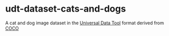 # udt-dataset-cats-and-dogs
A cat and dog image dataset in the [Universal Data Tool](https://universaldatatool.com) format derived from [COCO](https://cocodataset.org/)
